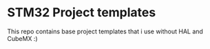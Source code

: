# STM32 Project templates

This repo contains base project templates that i use without HAL and CubeMX :) 
